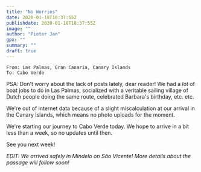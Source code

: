 ```yaml
---
title: "No Worries"
date: 2020-01-18T18:37:55Z
publishdate: 2020-01-18T18:37:55Z
image: ""
author: "Pieter Jan"
gpx: ""
summary: ""
draft: true
---
```


`From: Las Palmas, Gran Canaria, Canary Islands`<br/>
`To: Cabo Verde`

PSA: Don't worry about the lack of posts lately, dear reader! We had a _lot_ of boat jobs to do in Las Palmas, socialized with a veritable sailing village of Dutch people doing the same route, celebrated Barbara's birthday, etc. etc.

We're out of internet data because of a slight miscalculation at our arrival in the Canary Islands, which means no photo uploads for the moment.

We're starting our journey to Cabo Verde today. We hope to arrive in a bit less than a week, so no updates until then.

See you next week!

_EDIT: We arrived safely in Mindelo on São Vicente! More details about the passage will follow soon!_
